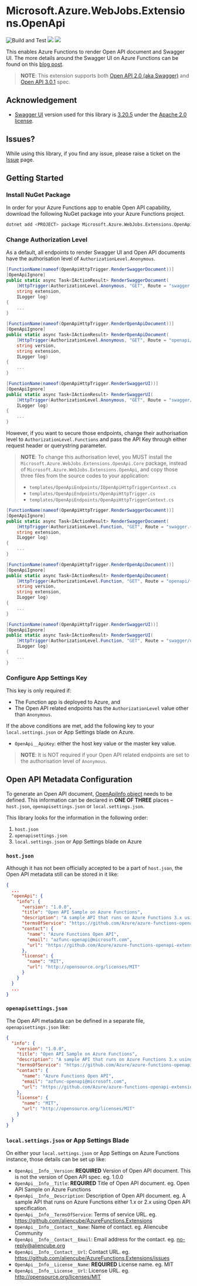 # Microsoft.Azure.WebJobs.Extensions.OpenApi #

![Build and Test](https://github.com/Azure/azure-functions-openapi-extension/workflows/Build%20and%20Test/badge.svg) [![](https://img.shields.io/nuget/dt/Microsoft.Azure.WebJobs.Extensions.OpenApi.svg)](https://www.nuget.org/packages/Microsoft.Azure.WebJobs.Extensions.OpenApi/) [![](https://img.shields.io/nuget/v/Microsoft.Azure.WebJobs.Extensions.OpenApi.svg)](https://www.nuget.org/packages/Microsoft.Azure.WebJobs.Extensions.OpenApi/)

This enables Azure Functions to render Open API document and Swagger UI. The more details around the Swagger UI on Azure Functions can be found on this [blog post](https://devkimchi.com/2019/02/02/introducing-swagger-ui-on-azure-functions/).

> **NOTE**: This extension supports both [Open API 2.0 (aka Swagger)](https://github.com/OAI/OpenAPI-Specification/blob/master/versions/2.0.md) and [Open API 3.0.1](https://github.com/OAI/OpenAPI-Specification/blob/master/versions/3.0.1.md) spec.


## Acknowledgement ##

* [Swagger UI](https://github.com/swagger-api/swagger-ui) version used for this library is [3.20.5](https://github.com/swagger-api/swagger-ui/releases/tag/v3.20.5) under the [Apache 2.0 license](https://opensource.org/licenses/Apache-2.0).


## Issues? ##

While using this library, if you find any issue, please raise a ticket on the [Issue](https://github.com/Azure/azure-functions-openapi-extension/issues) page.


## Getting Started ##

### Install NuGet Package ###

In order for your Azure Functions app to enable Open API capability, download the following NuGet package into your Azure Functions project.

```bash
dotnet add <PROJECT> package Microsoft.Azure.WebJobs.Extensions.OpenApi
```


### Change Authorization Level ###

As a default, all endpoints to render Swagger UI and Open API documents have the authorisation level of `AuthorizationLevel.Anonymous`.


```csharp
[FunctionName(nameof(OpenApiHttpTrigger.RenderSwaggerDocument))]
[OpenApiIgnore]
public static async Task<IActionResult> RenderSwaggerDocument(
    [HttpTrigger(AuthorizationLevel.Anonymous, "GET", Route = "swagger.{extension}")] HttpRequest req,
    string extension,
    ILogger log)
{
    ...
}

[FunctionName(nameof(OpenApiHttpTrigger.RenderOpenApiDocument))]
[OpenApiIgnore]
public static async Task<IActionResult> RenderOpenApiDocument(
    [HttpTrigger(AuthorizationLevel.Anonymous, "GET", Route = "openapi/{version}.{extension}")] HttpRequest req,
    string version,
    string extension,
    ILogger log)
{
    ...
}

[FunctionName(nameof(OpenApiHttpTrigger.RenderSwaggerUI))]
[OpenApiIgnore]
public static async Task<IActionResult> RenderSwaggerUI(
    [HttpTrigger(AuthorizationLevel.Anonymous, "GET", Route = "swagger/ui")] HttpRequest req,
    ILogger log)
{
    ...
}
```

However, if you want to secure those endpoints, change their authorisation level to `AuthorizationLevel.Functions` and pass the API Key through either request header or querystring parameter.

> **NOTE**: To change this authorisation level, you MUST install the `Microsoft.Azure.WebJobs.Extensions.OpenApi.Core` package, instead of `Microsoft.Azure.WebJobs.Extensions.OpenApi`, and copy those three files from the source codes to your application:
> * `templates/OpenApiEndpoints/IOpenApiHttpTriggerContext.cs`
> * `templates/OpenApiEndpoints/OpenApiHttpTrigger.cs`
> * `templates/OpenApiEndpoints/OpenApiHttpTriggerContext.cs`

```csharp
[FunctionName(nameof(OpenApiHttpTrigger.RenderSwaggerDocument))]
[OpenApiIgnore]
public static async Task<IActionResult> RenderSwaggerDocument(
    [HttpTrigger(AuthorizationLevel.Function, "GET", Route = "swagger.{extension}")] HttpRequest req,
    string extension,
    ILogger log)
{
    ...
}

[FunctionName(nameof(OpenApiHttpTrigger.RenderOpenApiDocument))]
[OpenApiIgnore]
public static async Task<IActionResult> RenderOpenApiDocument(
    [HttpTrigger(AuthorizationLevel.Function, "GET", Route = "openapi/{version}.{extension}")] HttpRequest req,
    string version,
    string extension,
    ILogger log)
{
    ...
}

[FunctionName(nameof(OpenApiHttpTrigger.RenderSwaggerUI))]
[OpenApiIgnore]
public static async Task<IActionResult> RenderSwaggerUI(
    [HttpTrigger(AuthorizationLevel.Function, "GET", Route = "swagger/ui")] HttpRequest req,
    ILogger log)
{
    ...
}
```


### Configure App Settings Key ###

This key is only required if:

* The Function app is deployed to Azure, and
* The Open API related endpoints has the `AuthorizationLevel` value other than `Anonymous`.

If the above conditions are met, add the following key to your `local.settings.json` or App Settings blade on Azure.

* `OpenApi__ApiKey`: either the host key value or the master key value.

> **NOTE**: It is NOT required if your Open API related endpoints are set to the authorisation level of `Anonymous`.


## Open API Metadata Configuration ##

To generate an Open API document, [OpenApiInfo object](https://github.com/OAI/OpenAPI-Specification/blob/master/versions/3.0.1.md#infoObject) needs to be defined. This information can be declared in **ONE OF THREE** places &ndash; `host.json`, `openapisettings.json` or `local.settings.json`.

This library looks for the information in the following order:

1. `host.json`
2. `openapisettings.json`
3. `local.settings.json` or App Settings blade on Azure


### `host.json` ###

Although it has not been officially accepted to be a part of `host.json`, the Open API metadata still can be stored in it like:

```json
{
  ...
  "openApi": {
    "info": {
      "version": "1.0.0",
      "title": "Open API Sample on Azure Functions",
      "description": "A sample API that runs on Azure Functions 3.x using Open API specification - from **host. json**.",
      "termsOfService": "https://github.com/Azure/azure-functions-openapi-extension",
      "contact": {
        "name": "Azure Functions Open API",
        "email": "azfunc-openapi@microsoft.com",
        "url": "https://github.com/Azure/azure-functions-openapi-extension/issues"
      },
      "license": {
        "name": "MIT",
        "url": "http://opensource.org/licenses/MIT"
      }
    }
  }
  ...
}
```


### `openapisettings.json` ###

The Open API metadata can be defined in a separate file, `openapisettings.json` like:

```json
{
  "info": {
    "version": "1.0.0",
    "title": "Open API Sample on Azure Functions",
    "description": "A sample API that runs on Azure Functions 3.x using Open API specification - from  **openapisettings.json**.",
    "termsOfService": "https://github.com/Azure/azure-functions-openapi-extension",
    "contact": {
      "name": "Azure Functions Open API",
      "email": "azfunc-openapi@microsoft.com",
      "url": "https://github.com/Azure/azure-functions-openapi-extension/issues"
    },
    "license": {
      "name": "MIT",
      "url": "http://opensource.org/licenses/MIT"
    }
  }
}
```


### `local.settings.json` or App Settings Blade ###

On either your `local.settings.json` or App Settings on Azure Functions instance, those details can be set up like:

* `OpenApi__Info__Version`: **REQUIRED** Version of Open API document. This is not the version of Open API spec. eg. 1.0.0
* `OpenApi__Info__Title`: **REQUIRED** Title of Open API document. eg. Open API Sample on Azure Functions
* `OpenApi__Info__Description`: Description of Open API document. eg. A sample API that runs on Azure Functions either 1.x or 2.x using Open API specification.
* `OpenApi__Info__TermsOfService`: Terms of service URL. eg. https://github.com/aliencube/AzureFunctions.Extensions
* `OpenApi__Info__Contact__Name`: Name of contact. eg. Aliencube Community
* `OpenApi__Info__Contact__Email`: Email address for the contact. eg. no-reply@aliencube.org
* `OpenApi__Info__Contact__Url`: Contact URL. eg. https://github.com/aliencube/AzureFunctions.Extensions/issues
* `OpenApi__Info__License__Name`: **REQUIRED** License name. eg. MIT
* `OpenApi__Info__License__Url`: License URL. eg. http://opensource.org/licenses/MIT
